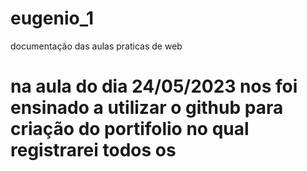 # eugenio_1
documentação das aulas praticas de web

<h1> na aula do dia 24/05/2023 nos foi ensinado a utilizar o github para criação do portifolio no qual registrarei todos os <h1>
